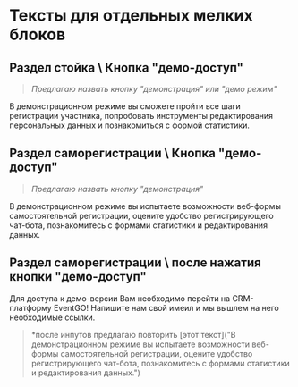 # Тексты для отдельных мелких блоков
## Раздел стойка \ Кнопка "демо-доступ" 
>*Предлагаю назвать кнопку "демонстрация" или "демо режим"*

В демонстрационном режиме вы сможете пройти все шаги регистрации участника, попробовать инструменты редактирования персональных данных и познакомиться с формой статистики.

## Раздел саморегистрации \ Кнопка "демо-доступ" 
>*Предлагаю назвать кнопку "демонстрация"*

В демонстрационном режиме вы испытаете возможности веб-формы самостоятельной регистрации, оцените удобство регистрирующего чат-бота, познакомитесь с формами статистики и редактирования данных.

## Раздел саморегистрации \ после нажатия кнопки "демо-доступ"
Для доступа к демо-версии Вам необходимо перейти на CRM-платформу EventGO!
Напишите нам свой имеил и мы вышлем на него необходимые ссылки. 
>*после инпутов предлагаю повторить  [этот текст]("В демонстрационном режиме вы испытаете возможности веб-формы самостоятельной регистрации, оцените удобство регистрирующего чат-бота, познакомитесь с формами статистики и редактирования данных.")



